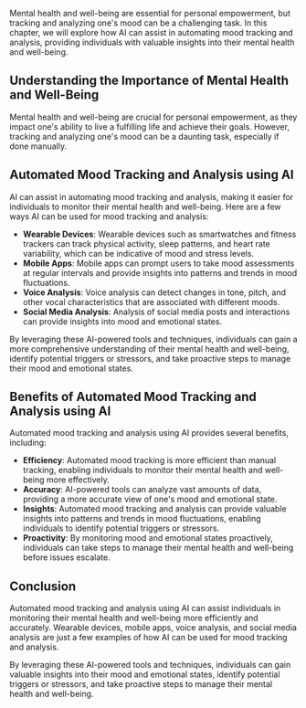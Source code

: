 
Mental health and well-being are essential for personal empowerment, but tracking and analyzing one's mood can be a challenging task. In this chapter, we will explore how AI can assist in automating mood tracking and analysis, providing individuals with valuable insights into their mental health and well-being.

Understanding the Importance of Mental Health and Well-Being
------------------------------------------------------------

Mental health and well-being are crucial for personal empowerment, as they impact one's ability to live a fulfilling life and achieve their goals. However, tracking and analyzing one's mood can be a daunting task, especially if done manually.

Automated Mood Tracking and Analysis using AI
---------------------------------------------

AI can assist in automating mood tracking and analysis, making it easier for individuals to monitor their mental health and well-being. Here are a few ways AI can be used for mood tracking and analysis:

* **Wearable Devices**: Wearable devices such as smartwatches and fitness trackers can track physical activity, sleep patterns, and heart rate variability, which can be indicative of mood and stress levels.
* **Mobile Apps**: Mobile apps can prompt users to take mood assessments at regular intervals and provide insights into patterns and trends in mood fluctuations.
* **Voice Analysis**: Voice analysis can detect changes in tone, pitch, and other vocal characteristics that are associated with different moods.
* **Social Media Analysis**: Analysis of social media posts and interactions can provide insights into mood and emotional states.

By leveraging these AI-powered tools and techniques, individuals can gain a more comprehensive understanding of their mental health and well-being, identify potential triggers or stressors, and take proactive steps to manage their mood and emotional states.

Benefits of Automated Mood Tracking and Analysis using AI
---------------------------------------------------------

Automated mood tracking and analysis using AI provides several benefits, including:

* **Efficiency**: Automated mood tracking is more efficient than manual tracking, enabling individuals to monitor their mental health and well-being more effectively.
* **Accuracy**: AI-powered tools can analyze vast amounts of data, providing a more accurate view of one's mood and emotional state.
* **Insights**: Automated mood tracking and analysis can provide valuable insights into patterns and trends in mood fluctuations, enabling individuals to identify potential triggers or stressors.
* **Proactivity**: By monitoring mood and emotional states proactively, individuals can take steps to manage their mental health and well-being before issues escalate.

Conclusion
----------

Automated mood tracking and analysis using AI can assist individuals in monitoring their mental health and well-being more efficiently and accurately. Wearable devices, mobile apps, voice analysis, and social media analysis are just a few examples of how AI can be used for mood tracking and analysis.

By leveraging these AI-powered tools and techniques, individuals can gain valuable insights into their mood and emotional states, identify potential triggers or stressors, and take proactive steps to manage their mental health and well-being.
